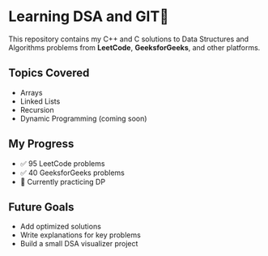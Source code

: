 
# Learning DSA  and GIT🚀

This repository contains my C++ and C solutions to Data Structures and Algorithms problems from **LeetCode**, **GeeksforGeeks**, and other platforms.

## Topics Covered
- Arrays
- Linked Lists
- Recursion
- Dynamic Programming (coming soon)

## My Progress
- ✅ 95 LeetCode problems
- ✅ 40 GeeksforGeeks problems
- 🔄 Currently practicing DP

## Future Goals
- Add optimized solutions
- Write explanations for key problems
- Build a small DSA visualizer project
